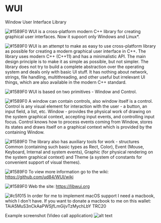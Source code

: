 # WUI
Window User Interface Library

![#1589F0](https://placehold.co/15x15/1589F0/1589F0.png) WUI is a cross-platform modern C++ library for creating graphical user interfaces.
Now it supoort only Windows and Linux*.

![#1589F0](https://placehold.co/15x15/1589F0/1589F0.png) WUI is an attempt to make as easy to use cross-platform library as possible for creating a modern graphical user interface in C++. The library uses modern C++ (C++11) and has a minimalistic API. The main design principle is to make it as simple as possible, but not simpler. The library does not try to build a complete abstraction over the operating system and deals only with basic UI stuff. It has nothing about network, strings, file handling, multithreading, and other useful but irrelevant UI things, which are also available in the modern C++ standard.

![#1589F0](https://placehold.co/15x15/1589F0/1589F0.png) WUI is based on two primitives - Window and Control.

![#1589F0](https://placehold.co/15x15/1589F0/1589F0.png) A window can contain controls, also window itself is a control. Control is any visual element for interaction with the user - a button, an input field, a list, etc. Window - provides the physical work of drawing on the system graphical context, accepting input events, and controlling input focus. Control knows how to process events coming from Window, stores its states and draws itself on a graphical context which is provided by the containing Window.

![#1589F0](https://placehold.co/15x15/1589F0/1589F0.png) The library also has auxiliary tools for work - structures Common (containing such basic types as Rect, Color), Event (Mouse, Keyboard, Internal and system events), Graphic (for physical rendering on the system graphical context) and Theme (a system of constants for convenient support of visual themes).

![#1589F0](https://placehold.co/15x15/1589F0/1589F0.png) To view more information go to the wiki: https://github.com/ud84/WUI/wiki

![#1589F0](https://placehold.co/15x15/1589F0/1589F0.png) Web the site: https://libwui.org

![#c5f015](https://placehold.co/15x15/c5f015/c5f015.png) In order for me to implement macOS support I need a macbook, which I don't have.
If you want to donate a macbook to me on this wallet: TAiA5MuS3nCkAaPWSjfLmGijvTzMychLbY TRC20

Example screenshot (Video call application)
![alt text](https://libwui.org/scrscht/3.png)
